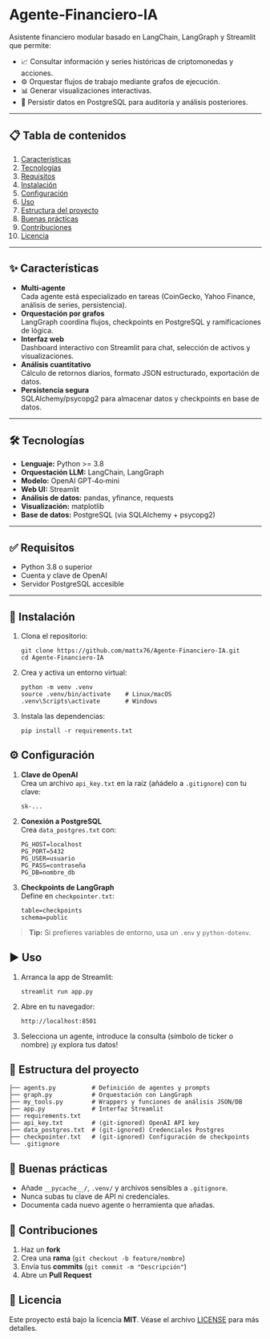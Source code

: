 # Agente‑Financiero‑IA

Asistente financiero modular basado en LangChain, LangGraph y Streamlit que permite:

- 📈 Consultar información y series históricas de criptomonedas y acciones.  
- ⚙️ Orquestar flujos de trabajo mediante grafos de ejecución.  
- 📊 Generar visualizaciones interactivas.  
- 💾 Persistir datos en PostgreSQL para auditoría y análisis posteriores.

---

## 📋 Tabla de contenidos

1. [Características](#-características)  
2. [Tecnologías](#-tecnologías)  
3. [Requisitos](#-requisitos)  
4. [Instalación](#-instalación)  
5. [Configuración](#-configuración)  
6. [Uso](#-uso)  
7. [Estructura del proyecto](#-estructura-del-proyecto)  
8. [Buenas prácticas](#-buenas-prácticas)  
9. [Contribuciones](#-contribuciones)  
10. [Licencia](#-licencia)  

---

## ✨ Características

- **Multi‑agente**  
  Cada agente está especializado en tareas (CoinGecko, Yahoo Finance, análisis de series, persistencia).  
- **Orquestación por grafos**  
  LangGraph coordina flujos, checkpoints en PostgreSQL y ramificaciones de lógica.  
- **Interfaz web**  
  Dashboard interactivo con Streamlit para chat, selección de activos y visualizaciones.  
- **Análisis cuantitativo**  
  Cálculo de retornos diarios, formato JSON estructurado, exportación de datos.  
- **Persistencia segura**  
  SQLAlchemy/psycopg2 para almacenar datos y checkpoints en base de datos.  

---

## 🛠️ Tecnologías

- **Lenguaje:** Python >= 3.8  
- **Orquestación LLM:** LangChain, LangGraph  
- **Modelo:** OpenAI GPT‑4o‑mini  
- **Web UI:** Streamlit  
- **Análisis de datos:** pandas, yfinance, requests  
- **Visualización:** matplotlib  
- **Base de datos:** PostgreSQL (via SQLAlchemy + psycopg2)  

---

## ✅ Requisitos

- Python 3.8 o superior  
- Cuenta y clave de OpenAI  
- Servidor PostgreSQL accesible  

---

## 🚀 Instalación

1. Clona el repositorio:  
       
       git clone https://github.com/mattx76/Agente-Financiero-IA.git  
       cd Agente-Financiero-IA  

2. Crea y activa un entorno virtual:  
       
       python -m venv .venv  
       source .venv/bin/activate    # Linux/macOS  
       .venv\Scripts\activate       # Windows  

3. Instala las dependencias:  
       
       pip install -r requirements.txt  

## ⚙️ Configuración

1. **Clave de OpenAI**  
   Crea un archivo `api_key.txt` en la raíz (añádelo a `.gitignore`) con tu clave:  
       
       sk-...

2. **Conexión a PostgreSQL**  
   Crea `data_postgres.txt` con:  
       
       PG_HOST=localhost  
       PG_PORT=5432  
       PG_USER=usuario  
       PG_PASS=contraseña  
       PG_DB=nombre_db  

3. **Checkpoints de LangGraph**  
   Define en `checkpointer.txt`:  
       
       table=checkpoints  
       schema=public  

> **Tip:** Si prefieres variables de entorno, usa un `.env` y `python-dotenv`.

## ▶️ Uso

1. Arranca la app de Streamlit:  
       
       streamlit run app.py  

2. Abre en tu navegador:  
       
       http://localhost:8501  

3. Selecciona un agente, introduce la consulta (símbolo de ticker o nombre) ¡y explora tus datos!

## 📂 Estructura del proyecto

    ├── agents.py          # Definición de agentes y prompts  
    ├── graph.py           # Orquestación con LangGraph  
    ├── my_tools.py        # Wrappers y funciones de análisis JSON/DB  
    ├── app.py             # Interfaz Streamlit  
    ├── requirements.txt  
    ├── api_key.txt        # (git‑ignored) OpenAI API key  
    ├── data_postgres.txt  # (git‑ignored) Credenciales Postgres  
    ├── checkpointer.txt   # (git‑ignored) Configuración de checkpoints  
    └── .gitignore  

## 🧹 Buenas prácticas

- Añade `__pycache__/`, `.venv/` y archivos sensibles a `.gitignore`.  
- Nunca subas tu clave de API ni credenciales.  
- Documenta cada nuevo agente o herramienta que añadas.  

## 🤝 Contribuciones

1. Haz un **fork**  
2. Crea una **rama** (`git checkout -b feature/nombre`)  
3. Envía tus **commits** (`git commit -m "Descripción"`)  
4. Abre un **Pull Request**  

## 📄 Licencia

Este proyecto está bajo la licencia **MIT**. Véase el archivo [LICENSE](LICENSE) para más detalles.
